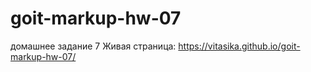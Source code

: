 # goit-markup-hw-07
домашнее задание 7
Живая страница: https://vitasika.github.io/goit-markup-hw-07/
